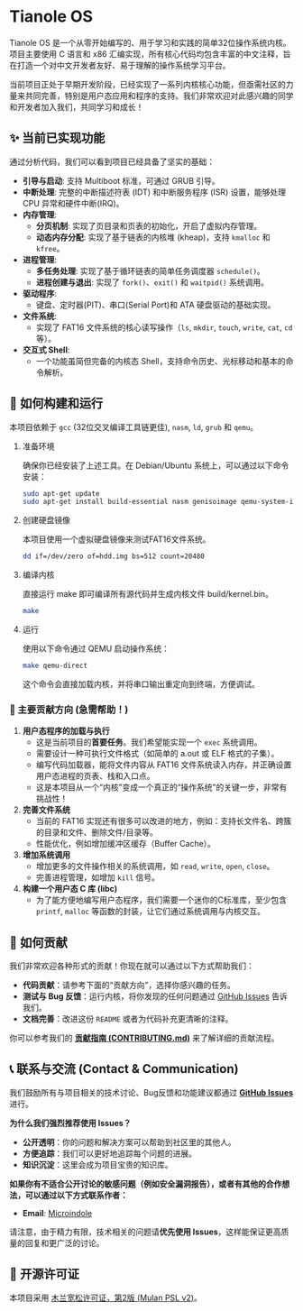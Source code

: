 # Tianole OS

Tianole OS 是一个从零开始编写的、用于学习和实践的简单32位操作系统内核。项目主要使用 C 语言和 x86 汇编实现，所有核心代码均包含丰富的中文注释，旨在打造一个对中文开发者友好、易于理解的操作系统学习平台。

当前项目正处于早期开发阶段，已经实现了一系列内核核心功能，但亟需社区的力量来共同完善，特别是用户态应用和程序的支持。我们非常欢迎对此感兴趣的同学和开发者加入我们，共同学习和成长！

## ✨ 当前已实现功能

通过分析代码，我们可以看到项目已经具备了坚实的基础：

- **引导与启动**: 支持 Multiboot 标准，可通过 GRUB 引导。
- **中断处理**: 完整的中断描述符表 (IDT) 和中断服务程序 (ISR) 设置，能够处理 CPU 异常和硬件中断(IRQ)。
- **内存管理**:
  - **分页机制**: 实现了页目录和页表的初始化，开启了虚拟内存管理。
  - **动态内存分配**: 实现了基于链表的内核堆 (kheap)，支持 `kmalloc` 和 `kfree`。
- **进程管理**:
  - **多任务处理**: 实现了基于循环链表的简单任务调度器 `schedule()`。
  - **进程创建与退出**: 实现了 `fork()`、`exit()` 和 `waitpid()` 系统调用。
- **驱动程序**:
  - 键盘、定时器(PIT)、串口(Serial Port)和 ATA 硬盘驱动的基础实现。
- **文件系统**:
  - 实现了 FAT16 文件系统的核心读写操作（`ls`, `mkdir`, `touch`, `write`, `cat`, `cd`等）。
- **交互式 Shell**:
  - 一个功能虽简但完备的内核态 Shell，支持命令历史、光标移动和基本的命令解析。

## 🚀 如何构建和运行

本项目依赖于 `gcc` (32位交叉编译工具链更佳), `nasm`, `ld`, `grub` 和 `qemu`。

1. 准备环境

   确保你已经安装了上述工具。在 Debian/Ubuntu 系统上，可以通过以下命令安装：

   ```bash
   sudo apt-get update
   sudo apt-get install build-essential nasm genisoimage qemu-system-i386
   ```

2. 创建硬盘镜像

   本项目使用一个虚拟硬盘镜像来测试FAT16文件系统。

   ```bash
   dd if=/dev/zero of=hdd.img bs=512 count=20480
   ```

3. 编译内核

   直接运行 make 即可编译所有源代码并生成内核文件 build/kernel.bin。

   ```bash
   make
   ```

4. 运行

   使用以下命令通过 QEMU 启动操作系统：

   ```bash
   make qemu-direct
   ```

   这个命令会直接加载内核，并将串口输出重定向到终端，方便调试。
   

### 🚩 主要贡献方向 (急需帮助！)

1. **用户态程序的加载与执行**
   - 这是当前项目的**首要任务**。我们希望能实现一个 `exec` 系统调用。
   - 需要设计一种可执行文件格式（如简单的 a.out 或 ELF 格式的子集）。
   - 编写代码加载器，能将文件内容从 FAT16 文件系统读入内存，并正确设置用户态进程的页表、栈和入口点。
   - 这是本项目从一个“内核”变成一个真正的“操作系统”的关键一步，非常有挑战性！
2. **完善文件系统**
   - 当前的 FAT16 实现还有很多可以改进的地方，例如：支持长文件名、跨簇的目录和文件、删除文件/目录等。
   - 性能优化，例如增加缓冲区缓存（Buffer Cache）。
3. **增加系统调用**
   - 增加更多的文件操作相关的系统调用，如 `read`, `write`, `open`, `close`。
   - 完善进程管理，如增加 `kill` 信号。
4. **构建一个用户态 C 库 (libc)**
   - 为了能方便地编写用户态程序，我们需要一个迷你的C标准库，至少包含 `printf`, `malloc` 等函数的封装，让它们通过系统调用与内核交互。

## 🤝 如何贡献

我们非常欢迎各种形式的贡献！你现在就可以通过以下方式帮助我们：

- **代码贡献**：请参考下面的“贡献方向”，选择你感兴趣的任务。
- **测试与 Bug 反馈**：运行内核，将你发现的任何问题通过 [GitHub Issues](https://www.google.com/search?q=https://github.com/microindole/tianole/issues) 告诉我们。
- **文档完善**：改进这份 `README` 或者为代码补充更清晰的注释。

你可以参考我们的 [**贡献指南 (CONTRIBUTING.md)**](./CONTRIBUTING.md) 来了解详细的贡献流程。

## 📞 联系与交流 (Contact & Communication)

我们鼓励所有与项目相关的技术讨论、Bug反馈和功能建议都通过 [**GitHub Issues**](https://github.com/microindole/tianole/issues) 进行。

**为什么我们强烈推荐使用 Issues？**

- **公开透明**：你的问题和解决方案可以帮助到社区里的其他人。
- **方便追踪**：我们可以更好地追踪每个问题的进展。
- **知识沉淀**：这里会成为项目宝贵的知识库。

**如果你有不适合公开讨论的敏感问题（例如安全漏洞报告），或者有其他的合作想法，可以通过以下方式联系作者：**

- **Email**:  [Microindole](mailto:microindole@gmail.com)

请注意，由于精力有限，技术相关的问题请**优先使用 Issues**，这样能保证更高质量的回复和更广泛的讨论。


## 📜 开源许可证

本项目采用 [木兰宽松许可证，第2版 (Mulan PSL v2)](./LICENSE)。